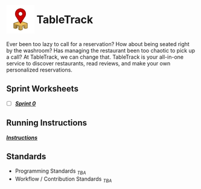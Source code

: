 <h1 style="display: flex; align-items: center; gap: 5px;">
  <img src="TableTrack-logo.svg" alt="Logo" height="75" style="padding: 0; margin: 0;" />
  TableTrack
</h1>

Ever been too lazy to call for a reservation? How about being seated right by the washroom? Has managing the restaurant been too chaotic to pick up a call? At TableTrack, we can change that. TableTrack is your all-in-one service to discover restaurants, read reviews, and make your own personalized reservations.


## Sprint Worksheets
 - [ ] ***[Sprint 0](./documentation/sprint0/sprint0.md)***
  
## Running Instructions
***[Instructions](./documentation/Run_Instructions.md)***

## Standards
- Programming Standards *$_{TBA}$*
- Workflow / Contribution Standards *$_{TBA}$*


